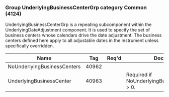 ### Group UnderlyingBusinessCenterGrp category Common (4124)

UnderlyingBusinessCenterGrp is a repeating subcomponent within the UnderlyingDateAdjustment component. It is used to specify the set of business centers whose calendars drive the date adjustment. The business centers defined here apply to all adjustable dates in the instrument unless specifically overridden.

| Name                        | Tag   | Req'd | Documentation                                       |
|-----------------------------|-------|----------|-----------------------------------------------------|
| NoUnderlyingBusinessCenters | 40962 |       |                                                     |
| UnderlyingBusinessCenter    | 40963 |       | Required if NoUnderlyingBusinessCenters(40962) > 0. |

